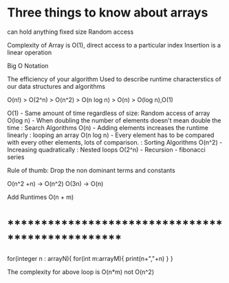# Three things to know about arrays
can hold anything
fixed size
Random access

Complexity of Array is O(1), direct access to a particular index
Insertion is a linear operation

Big O Notation

The efficiency of your algorithm
Used to describe runtime characterstics of our data structures  and algorithms

O(n!) > O(2^n) > O(n^2) > O(n log n) > O(n) > O(log n),O(1)

O(1) - Same amount of time regardless of size: Random access of array
O(log n) - When doubling the number of elements doesn't mean double the time : Search Algorithms
O(n) - Adding elements increases the runtime linearly : looping an array
O(n log n) - Every element has to be compared with every other elements, lots of comparison. : Sorting Algorithms
O(n^2) - Increasing quadratically : Nested loops 
O(2^n) - Recursion - fibonacci series

Rule of thumb: Drop the non dominant terms and constants

O(n^2 +n) -> O(n^2)
O(3n) -> O(n)

Add Runtimes
O(n + m)

# *************************************************

for(integer n : arrayN){
  for(int m:arrayM){
    print(n+","+n)
  }
}

The complexity for above loop is O(n*m) not O(n^2)


